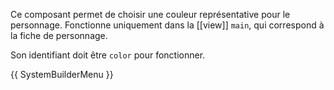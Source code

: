 Ce composant permet de choisir une couleur représentative pour le personnage. Fonctionne uniquement dans la [[view]] <code>main</code>, qui correspond à la fiche de personnage.

Son identifiant doit être <code>color</code> pour fonctionner.

{{ SystemBuilderMenu }}